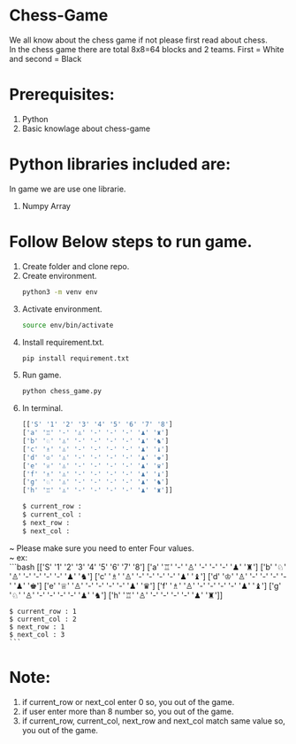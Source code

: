 # Chess-Game

We all know about the chess game if not please first read about chess.  
In the chess game there are total 8x8=64 blocks and 2 teams. First = White and second = Black

# Prerequisites:
 1. Python
 2. Basic knowlage about chess-game

# Python libraries included are:
In game we are use one librarie.
 1. Numpy Array

# Follow Below steps to run game.
 1. Create folder and clone repo.
 2. Create environment.
    ```bash
    python3 -m venv env
    ```
 3. Activate environment.
    ```bash
    source env/bin/activate
    ```
 4. Install requirement.txt.
    ```bash
    pip install requirement.txt
    ```
 5. Run game.
    ```bash
    python chess_game.py
    ```
 6. In terminal.
    ```bash
    [['S' '1' '2' '3' '4' '5' '6' '7' '8']
    ['a' '♖' '-' '♙' '-' '-' '-' '♟' '♜']
    ['b' '♘' '♙' '-' '-' '-' '-' '♟' '♞']
    ['c' '♗' '♙' '-' '-' '-' '-' '♟' '♝']
    ['d' '♔' '♙' '-' '-' '-' '-' '♟' '♚']
    ['e' '♕' '♙' '-' '-' '-' '-' '♟' '♛']
    ['f' '♗' '♙' '-' '-' '-' '-' '♟' '♝']
    ['g' '♘' '♙' '-' '-' '-' '-' '♟' '♞']
    ['h' '♖' '♙' '-' '-' '-' '-' '♟' '♜']]

    $ current_row : 
    $ current_col :
    $ next_row :
    $ next_col :
    ```
~ Please make sure you need to enter Four values.\
~ ex: \
    ```bash
    [['S' '1' '2' '3' '4' '5' '6' '7' '8']
    ['a' '♖' '-' '♙' '-' '-' '-' '♟' '♜']
    ['b' '♘' '♙' '-' '-' '-' '-' '♟' '♞']
    ['c' '♗' '♙' '-' '-' '-' '-' '♟' '♝']
    ['d' '♔' '♙' '-' '-' '-' '-' '♟' '♚']
    ['e' '♕' '♙' '-' '-' '-' '-' '♟' '♛']
    ['f' '♗' '♙' '-' '-' '-' '-' '♟' '♝']
    ['g' '♘' '♙' '-' '-' '-' '-' '♟' '♞']
    ['h' '♖' '♙' '-' '-' '-' '-' '♟' '♜']]
   
    $ current_row : 1
    $ current_col : 2
    $ next_row : 1
    $ next_col : 3
    ```
# Note: 

 1. if current_row or next_col enter 0 so, you out of the game.
 2. if user enter more than 8 number so, you out of the game.
 3. if current_row, current_col, next_row and next_col match same value so, you out of the game.
